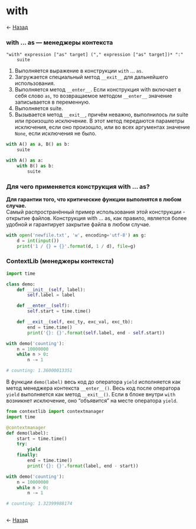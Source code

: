 # with

← [Назад][back]

### with … as — менеджеры контекста

```
"with" expression ["as" target] ("," expression ["as" target])* ":"
    suite
```

1. Выполняется выражение в конструкции `with` ... `as`.
2. Загружается специальный метод `__exit__` для дальнейшего использования.
3. Выполняется метод `__enter__`. Если конструкция with включает в себя слово `as`, то возвращаемое методом `__enter__`
   значение записывается в переменную.
4. Выполняется suite.
5. Вызывается метод `__exit__`, причём неважно, выполнилось ли suite или произошло исключение. В этот метод передаются
   параметры исключения, если оно произошло, или во всех аргументах значение `None`, если исключения не было.

```python
with A() as a, B() as b:
    suite
```

```python
with A() as a:
    with B() as b:
        suite
```

### Для чего применяется конструкция with ... as?

**Для гарантии того, что критические функции выполнятся в любом случае.**\
Самый распространённый пример использования этой конструкции - открытие файлов.
Конструкция with ... as, как правило, является более удобной и гарантирует закрытие файла в любом случае.

```python
with open('newfile.txt', 'w', encoding='utf-8') as g:
    d = int(input())
    print('1 / {} = {}'.format(d, 1 / d), file=g)
```

### ContextLib (менеджеры контекста)

```python
import time

class demo:
    def __init__(self, label):
        self.label = label

    def __enter__(self):
        self.start = time.time()

    def __exit__(self, exc_ty, exc_val, exc_tb):
        end = time.time()
        print('{}: {}'.format(self.label, end - self.start))

with demo('counting'):
    n = 10000000
    while n > 0:
        n -= 1

# counting: 1.36000013351
```

В функции `demo(label)` весь код до оператора `yield` исполняется как метод менеджера контекста `__enter__()`.
Весь код после оператора `yield` выполняется как метод `__exit__()`.
Если в блоке внутри `with` возникнет исключение, оно “объявится” на месте оператора `yield`.

```python
from contextlib import contextmanager
import time

@contextmanager
def demo(label):
    start = time.time()
    try:
        yield
    finally:
        end = time.time()
        print('{}: {}'.format(label, end - start))

with demo('counting'):
    n = 10000000
    while n > 0:
        n -= 1

# counting: 1.32399988174
```

```python

```

← [Назад][back]

[back]: <.> "Назад к оглавлению"